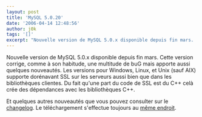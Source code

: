 ```yaml
---
layout: post
title: 'MySQL 5.0.20'
date: '2006-04-14 12:48:56'
author: j0k
tags: '[]'
excerpt: "Nouvelle version de MySQL 5.0.x disponible depuis fin mars.     \nCette version corrige, comme à son habitude, une multitude de buG mais apporte aussi quelques nouveautés. Les versions pour Windows, Linux, et Unix (sauf AIX) supporte dorénavant SSL sur les serveurs aussi bien que dans les bibliothèques clientes. Du fait qu'une part du code de SSL est du C++ celà      …"
---
```


Nouvelle version de MySQL 5.0.x disponible depuis fin mars.
Cette version corrige, comme à son habitude, une multitude de buG mais apporte aussi quelques nouveautés. Les versions pour Windows, Linux, et Unix (sauf AIX) supporte dorénavant SSL sur les serveurs aussi bien que dans les bibliothèques clientes. Du fait qu'une part du code de SSL est du C++ celà crée des dépendances avec les bibliothèques C++.

Et quelques autres nouveautés que vous pouvez consulter sur le [changelog](http://dev.mysql.com/doc/refman/5.0/en/news-5-0-20.html).   Le téléchargement s'effectue toujours au [même endroit](http://dev.mysql.com/downloads/mysql/5.0.html).
